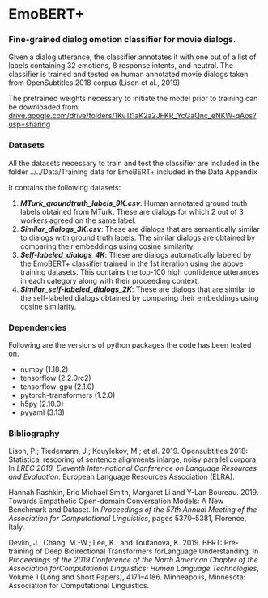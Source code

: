 # EmoBERT+

### Fine-grained dialog emotion classifier for movie dialogs.

Given a dialog utterance, the classifier annotates it with one out of a list of labels containing 32 emotions, 8 response intents, and neutral. The classifier is trained and tested on human annotated movie dialogs taken from OpenSubtitles 2018 corpus (Lison et al., 2019).  

The pretrained weights necessary to initiate the model prior to training can be downloaded from: [drive.google.com/drive/folders/1KvTt1aK2a2JFKR_YcGaQnc_eNKW-qAos?usp=sharing](https://drive.google.com/drive/folders/1KvTt1aK2a2JFKR_YcGaQnc_eNKW-qAos?usp=sharing)

### Datasets

All the datasets necessary to train and test the classifier are included in the folder ../../Data/Training data for EmoBERT+ included in the Data Appendix

It contains the following datasets:

1. ***MTurk_groundtruth_labels_9K.csv***: Human annotated ground truth labels obtained from MTurk. These are dialogs for which 2 out of 3 workers agreed on the same label.
2. ***Similar_dialogs_3K.csv***: These are dialogs that are semantically similar to dialogs with ground truth labels. The similar dialogs are obtained by comparing their embeddings using cosine similarity.  
3. ***Self-labeled_dialogs_4K***: These are dialogs automatically labeled by the EmoBERT+ classifier trained in the 1st iteration using the above training datasets. This contains the top-100 high confidence utterances in each category along with their proceeding context.
4. ***Similar_self-labeled_dialogs_2K***: These are dialogs that are similar to the self-labeled dialogs obtained by comparing their embeddings using cosine similarity.

### Dependencies

Following are the versions of python packages the code has been tested on.

- numpy (1.18.2)
- tensorflow (2.2.0rc2)
- tensorflow-gpu (2.1.0)
- pytorch-transformers (1.2.0)
- h5py (2.10.0)
- pyyaml (3.13)

### Bibliography

Lison, P.; Tiedemann, J.; Kouylekov, M.; et al. 2019.  Opensubtitles 2018: Statistical rescoring of sentence alignments inlarge, noisy parallel corpora.  In *LREC 2018, Eleventh Inter-national Conference on Language Resources and Evaluation*. European Language Resources Association (ELRA).

Hannah Rashkin, Eric Michael Smith, Margaret Li and Y-Lan Boureau. 2019.  Towards Empathetic Open-domain Conversation  Models:  A  New  Benchmark  and  Dataset.   In *Proceedings  of  the  57th  Annual  Meeting  of  the Association for Computational Linguistics*, pages 5370–5381, Florence, Italy.

Devlin, J.; Chang, M.-W.; Lee, K.; and Toutanova, K. 2019. BERT: Pre-training of Deep Bidirectional Transformers forLanguage Understanding.  In *Proceedings of the 2019 Conference of the North American Chapter of the Association forComputational Linguistics: Human Language Technologies*, Volume 1 (Long and Short Papers), 4171–4186. Minneapolis, Minnesota: Association for Computational Linguistics.

